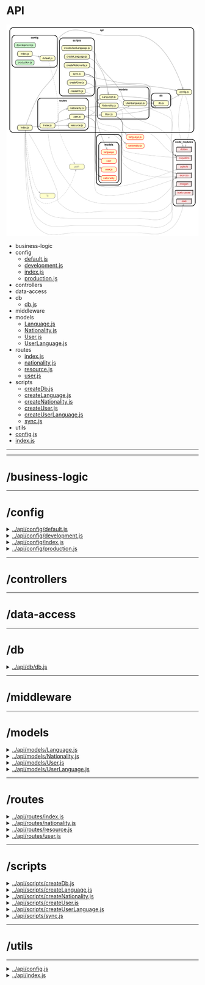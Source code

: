 <!-- BEGIN title -->

# API

<!-- END title -->

<!-- BEGIN TREE -->

![dependency graph](./api.svg)

<!-- END TREE -->

<!-- BEGIN TOC -->

- business-logic
- config
  - [default.js](#apiconfigdefaultjs)
  - [development.js](#apiconfigdevelopmentjs)
  - [index.js](#apiconfigindexjs)
  - [production.js](#apiconfigproductionjs)
- controllers
- data-access
- db
  - [db.js](#apidbdbjs)
- middleware
- models
  - [Language.js](#apimodelsLanguagejs)
  - [Nationality.js](#apimodelsNationalityjs)
  - [User.js](#apimodelsUserjs)
  - [UserLanguage.js](#apimodelsUserLanguagejs)
- routes
  - [index.js](#apiroutesindexjs)
  - [nationality.js](#apiroutesnationalityjs)
  - [resource.js](#apiroutesresourcejs)
  - [user.js](#apiroutesuserjs)
- scripts
  - [createDb.js](#apiscriptscreateDbjs)
  - [createLanguage.js](#apiscriptscreateLanguagejs)
  - [createNationality.js](#apiscriptscreateNationalityjs)
  - [createUser.js](#apiscriptscreateUserjs)
  - [createUserLanguage.js](#apiscriptscreateUserLanguagejs)
  - [sync.js](#apiscriptssyncjs)
- utils
- [config.js](#apiconfigjs)
- [index.js](#apiindexjs)

---

<!-- END TOC -->

---

<!-- BEGIN DOCS -->

# /business-logic

---

# /config

<details><summary><a href="../../api/config/default.js" id="apiconfigdefaultjs">../api/config/default.js</a></summary>

</details>

<details><summary><a href="../../api/config/development.js" id="apiconfigdevelopmentjs">../api/config/development.js</a></summary>

</details>

<details><summary><a href="../../api/config/index.js" id="apiconfigindexjs">../api/config/index.js</a></summary>

</details>

<details><summary><a href="../../api/config/production.js" id="apiconfigproductionjs">../api/config/production.js</a></summary>

</details>

---

# /controllers

---

# /data-access

---

# /db

<details><summary><a href="../../api/db/db.js" id="apidbdbjs">../api/db/db.js</a></summary>

</details>

---

# /middleware

---

# /models

<details><summary><a href="../../api/models/Language.js" id="apimodelsLanguagejs">../api/models/Language.js</a></summary>

</details>

<details><summary><a href="../../api/models/Nationality.js" id="apimodelsNationalityjs">../api/models/Nationality.js</a></summary>

</details>

<details><summary><a href="../../api/models/User.js" id="apimodelsUserjs">../api/models/User.js</a></summary>

</details>

<details><summary><a href="../../api/models/UserLanguage.js" id="apimodelsUserLanguagejs">../api/models/UserLanguage.js</a></summary>

</details>

---

# /routes

<details><summary><a href="../../api/routes/index.js" id="apiroutesindexjs">../api/routes/index.js</a></summary>

</details>

<details><summary><a href="../../api/routes/nationality.js" id="apiroutesnationalityjs">../api/routes/nationality.js</a></summary>

</details>

<details><summary><a href="../../api/routes/resource.js" id="apiroutesresourcejs">../api/routes/resource.js</a></summary>

</details>

<details><summary><a href="../../api/routes/user.js" id="apiroutesuserjs">../api/routes/user.js</a></summary>

</details>

---

# /scripts

<details><summary><a href="../../api/scripts/createDb.js" id="apiscriptscreateDbjs">../api/scripts/createDb.js</a></summary>

</details>

<details><summary><a href="../../api/scripts/createLanguage.js" id="apiscriptscreateLanguagejs">../api/scripts/createLanguage.js</a></summary>

</details>

<details><summary><a href="../../api/scripts/createNationality.js" id="apiscriptscreateNationalityjs">../api/scripts/createNationality.js</a></summary>

</details>

<details><summary><a href="../../api/scripts/createUser.js" id="apiscriptscreateUserjs">../api/scripts/createUser.js</a></summary>

</details>

<details><summary><a href="../../api/scripts/createUserLanguage.js" id="apiscriptscreateUserLanguagejs">../api/scripts/createUserLanguage.js</a></summary>

</details>

<details><summary><a href="../../api/scripts/sync.js" id="apiscriptssyncjs">../api/scripts/sync.js</a></summary>

</details>

---

# /utils

---

<details><summary><a href="../../api/config.js" id="apiconfigjs">../api/config.js</a></summary>

</details>

<details><summary><a href="../../api/index.js" id="apiindexjs">../api/index.js</a></summary>

</details>

<!-- END DOCS -->
